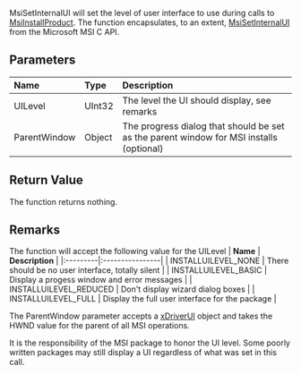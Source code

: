 MsiSetInternalUI will set the level of user interface to use during calls to [MsiInstallProduct](MsiInstallProduct.md). The function encapsulates, to an extent, [MsiSetInternalUI](http://msdn.microsoft.com/en-us/library/aa370389%28VS.85%29.aspx) from the Microsoft MSI C API.

## Parameters ##
| **Name** | **Type** | **Description** |
|:---------|:---------|:----------------|
| UILevel  | UInt32   | The level the UI should display, see remarks |
| ParentWindow | Object   | The progress dialog that should be set as the parent window for MSI installs (optional) |

## Return Value ##
The function returns nothing.

## Remarks ##
The function will accept the following value for the UILevel
| **Name** | **Description** |
|:---------|:----------------|
| INSTALLUILEVEL\_NONE | There should be no user interface, totally silent |
| INSTALLUILEVEL\_BASIC | Display a progess window and error messages |
| INSTALLUILEVEL\_REDUCED | Don't display wizard dialog boxes |
| INSTALLUILEVEL\_FULL | Display the full user interface for the package |

The ParentWindow parameter accepts a [xDriverUI](xDriverUI.md) object and takes the HWND value for the parent of all MSI operations.

It is the responsibility of the MSI package to honor the UI level. Some poorly written packages may still display a UI regardless of what was set in this call.
